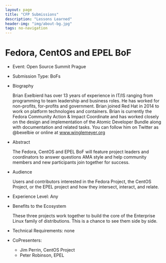 ```yaml
---
layout: page
title: "CFP Submissions"
description: "Lessons Learned"
header-img: "img/about-bg.jpg"
tags: no-navigation
---
```


# Fedora, CentOS and EPEL BoF

* Event: Open Source Summit Prague

* Submission Type: BoFs

* Biography

    Brian Exelbierd has over 13 years of experience in IT/IS ranging from programming to team leadership and business roles. He has worked for non-profits, for-profits and government. Brian joined Red Hat in 2014 to work on platform technologies and containers. Brian is currently the Fedora Community Action & Impact Coordinate and has worked closely on the design and implementation of the Atomic Developer Bundle along with documentation and related tasks. You can follow him on Twitter as @bexelbie or online at www.winglemeyer.org

* Abstract

    The Fedora, CentOS and EPEL BoF will feature project leaders and coordinators to answer questions AMA style and help community members and new participants join together for success.

* Audience

    Users and contributors interested in the Fedora Project, the CentOS Project, or the EPEL project and how they intersect, interact, and relate.

* Experience Level: Any

* Benefits to the Ecosystem

    These three projects work together to build the core of the Enterprise Linux family of distributions. This is a chance to see them side by side.

* Technical Requirements: none

* CoPresenters:

    * Jim Perrin, CentOS Project
    * Peter Robinson, EPEL
